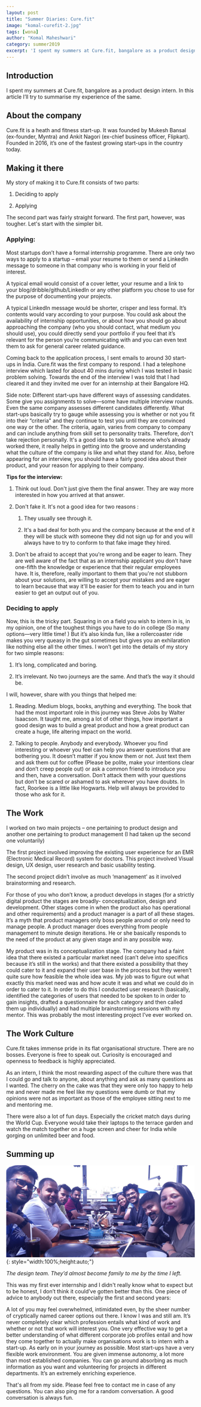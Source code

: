 ```yaml
---
layout: post
title: "Summer Diaries: Cure.fit"
image: "komal-curefit-2.jpg"
tags: [wona]
author: "Komal Maheshwari"
category: summer2019
excerpt: 'I spent my summers at Cure.fit, bangalore as a product design intern. In this article I’ll try to summarise my experience of the same.'
---
```


## Introduction

I spent my summers at Cure.fit, bangalore as a product design intern. In this article I’ll try to summarise my experience of the same.

## About the company

Cure.fit is a heath and fitness start-up. It was founded by Mukesh Bansal (ex-founder, Myntra) and Ankit Nagori (ex-chief business officer, Flipkart). Founded in 2016, it’s one of the fastest growing start-ups in the country today.

## Making it there

My story of making it to Cure.fit consists of two parts:

1. Deciding to apply

1. Applying

The second part was fairly straight forward. The first part, however, was tougher. Let's start with the simpler bit.

### Applying:

Most startups don’t have a formal internship programme. There are only two ways to apply to a startup – email your resume to them or send a LinkedIn message to someone in that company who is working in your field of interest.

A typical email would consist of a cover letter, your resume and a link to your blog/dribble/github/LinkedIn or any other platform you chose to use for the purpose of documenting your projects.

A typical LinkedIn message would be shorter, crisper and less formal. It’s contents would vary according to your purpose. You could ask about the availability of internship opportunities, or about how you should go about approaching the company (who you should contact, what medium you should use), you could directly send your portfolio if you feel that it’s relevant for the person you’re communicating with and you can even text them to ask for general career related guidance.

Coming back to the application process, I sent emails to around 30 start-ups in India. Cure.fit was the first company to respond.
I had a telephone interview which lasted for about 40 mins during which I was tested in basic problem solving. Towards the end of the interview I was told that I had cleared it and they  invited me over for an internship at their Bangalore HQ.

Side note: Different start-ups have different ways of assessing candidates. Some give you assignments to solve—some have multiple interview rounds. Even the same company assesses different candidates differently. What start-ups basically try to gauge while assessing you is whether or not you fit into their “criteria"  and they continue to test you until they are convinced one way or the other. The criteria, again, varies from company to company and can include anything from skill set to personality traits. Therefore, don't take rejection personally. It's a good idea to talk to someone who’s already worked there, it really helps in getting into the groove and understanding what the culture of the company is like and what they stand for. Also, before appearing for an interview, you should have a fairly good idea about their product, and your reason for applying to their company.

**Tips for the interview:**

1. Think out loud. Don't just give them the final answer. They are way more interested in how you arrived at that answer.

1. Don't fake it. It's not a good idea for two reasons :

    1. They usually see through it.

    1. It's a bad deal for both you and the  company because at the end of it they will be stuck with someone they did not sign up for and you will always have to try to conform to that fake image they hired.

1. Don't be afraid to accept that you're wrong and be eager to learn. They are well aware of the fact that as an internship applicant you don't have one-fifth the knowledge or experience that their regular employees have. It is, therefore, really important to them that you're not stubborn about your solutions, are willing to accept your mistakes and are eager to learn because that way it'll be easier for them to teach you and in turn easier to get an output out of you.

### Deciding to apply

Now, this is the tricky part. Squaring in on a field you wish to intern in is, in my opinion, one of the toughest things you have to do in college (So many options—very little time! )  But it’s also kinda fun, like a rollercoaster ride makes you very queasy in the gut sometimes but gives you an exhilaration like nothing else all the other times.
I won’t get into the details of my story for two simple reasons:

1. It’s long, complicated and boring.

1. It’s irrelevant. No two journeys are the same. And that’s the way it should be.

I will, however, share with you things that helped me:

1. Reading. Medium blogs, books, anything and everything. The book that had the most important role in this journey was Steve Jobs by Walter Isaacson. It taught me, among a lot of other things, how important a good design was to build a great product and how a great product can create a huge, life altering impact on the world.

1. Talking to people. Anybody and everybody. Whoever you find interesting or whoever you feel can help you answer questions that are bothering you. It doesn’t matter if you know them or not. Just text them and ask them out for coffee (Please be polite, make your intentions clear and don’t creep people out) or ask a common friend to introduce you and then, have a conversation. Don’t attack them with your questions but don’t be scared or ashamed to ask wherever you have doubts. In fact, Roorkee is a little like Hogwarts. Help will always be provided to those who ask for it.

## The Work

I worked on two main projects – one pertaining to product design and another one pertaining to product management (I had taken up the second one voluntarily)

The first project involved improving the existing user experience for an EMR (Electronic Medical Record) system for doctors. This project involved Visual design, UX design, user research and basic usability testing.

The second project didn’t involve as much ‘management’ as it involved brainstorming and research.

For those of you who don’t know, a product develops in stages (for a strictly digital product the stages are broadly- conceptualization, design and development. Other stages come in when the product also has operational and other requirements) and a product manager is a part of all these stages. It’s a myth that product managers only boss people around or only need to manage people. A product manager does everything from people management to minute design iterations. He or she basically responds to the need of the product at any given stage and in any possible way.

My product was in its conceptualization stage. The company had a faint idea that there existed a particular market need (can’t delve into specifics because it’s still in the works) and that there existed a possibility that they could cater to it and expand their user base in the process but they weren’t quite sure how feasible the whole idea was. My job was to figure out what exactly this market need was and how acute it was and what we could do in order to cater to it. In order to do this I conducted user research (basically, identified the categories of users that needed to be spoken to in order to gain insights, drafted a questionnaire for each category and then called them up individually) and had multiple brainstorming sessions with my mentor. This was probably the most interesting project I’ve ever worked on.

## The Work Culture

Cure.fit takes immense pride in its flat organisational structure. There are no bosses. Everyone is free to speak out. Curiosity is encouraged and openness to feedback is highly appreciated.

As an intern, I think the most rewarding aspect of the culture there was that I could go and talk to anyone, about anything and ask as many questions as I wanted. The cherry on the cake was that they were only too happy to help me and never made me feel like my questions were dumb or that my opinions were not as important as those of the employee sitting next to me and mentoring me.

There were also a lot of fun days. Especially the cricket match days during the World Cup. Everyone would take their laptops to the terrace garden and watch the match together on a huge screen and cheer for India while gorging on unlimited beer and food.

## Summing up

![pic](/images/posts/komal-curefit-1.png){: style="width:100%;height:auto;"}

*The design team. They’d almost become family to me by the time I left.*

This was my first ever internship and I didn't really know what to expect but to be honest, I don’t think it could’ve gotten better than this. One piece of advice to anybody out there, especially the first and second years:

A lot of you may feel overwhelmed, intimidated even, by the sheer number of cryptically named career options out there. I know I was and still am. It’s never completely clear which profession entails what kind of work and whether or not that work will interest you. One very effective way to get a better understanding of what different corporate job profiles entail and how they come together to actually make organisations work is to intern with a start-up. As early on in your journey as possible. Most start-ups have a very flexible work environment. You are given immense autonomy, a lot more than most established companies. You can go around absorbing as much information as you want and volunteering for projects in different departments. It’s an extremely enriching experience.

That's all from my side. Please feel free to contact me in case of any questions. You can also ping me for a random conversation. A good conversation is always fun.
